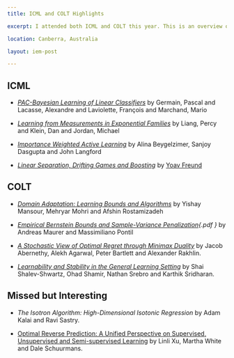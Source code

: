 ```yaml
---
title: ICML and COLT Highlights

excerpt: I attended both ICML and COLT this year. This is an overview of what I thought were the most interesting talks.

location: Canberra, Australia

layout: iem-post

---
```


ICML
----

* _[PAC-Bayesian Learning of Linear Classifiers][pac-bayes]_ by Germain, Pascal and Lacasse, Alexandre and Laviolette, François and Marchand, Mario

* _[Learning from Measurements in Exponential Families][measurements]_ by Liang, Percy and Klein, Dan and Jordan, Michael

* _[Importance Weighted Active Learning][iwal]_ by Alina Beygelzimer, Sanjoy Dasgupta and John Langford

* _[Linear Separation, Drifting Games and Boosting][boosting]_ by [Yoav Freund][]

[pac-bayes]: http://conflate.net/icml/paper/2009/89
[measurements]: http://conflate.net/icml/paper/2009/393
[iwal]: http://conflate.net/icml/paper/2009/392
[boosting]: http://www.cs.mcgill.ca/~icml2009/invited.html#freund

[yoav freund]: http://www.cse.ucsd.edu/~yfreund/

COLT
----

* _[Domain Adaptation: Learning Bounds and Algorithms][domain-adapt]_ by Yishay Mansour, Mehryar Mohri and Afshin Rostamizadeh

* _[Empirical Bernstein Bounds and Sample-Variance Penalization][bernstein]{.pdf }_ by Andreas Maurer and Massimiliano Pontil

* _[A Stochastic View of Optimal Regret through Minimax Duality][minimax]_ by Jacob Abernethy, Alekh Agarwal, Peter Bartlett and Alexander Rakhlin.

* _[Learnability and Stability in the General Learning Setting][general-learning]_ by Shai Shalev-Shwartz, Ohad Shamir, Nathan Srebro and Karthik Sridharan.

[domain-adapt]: http://arxiv.org/abs/0902.3430
[bernstein]: http://www.andreas-maurer.eu/svp-final.pdf
[minimax]: http://arxiv.org/abs/0903.5328
[general-learning]: http://ttic.uchicago.edu/~shai/papers/ShalevShamirSridharanSrebro2.pdf

Missed but Interesting
----------------------

* _The Isotron Algorithm: High-Dimensional Isotonic Regression_ by Adam Kalai and Ravi Sastry.

* [Optimal Reverse Prediction: A Unified Perspective on Supervised, Unsupervised and Semi-supervised Learning][rev-pred] by Linli Xu, Martha White and Dale Schuurmans.

[rev-pred]: http://conflate.net/icml/paper/2009/578
